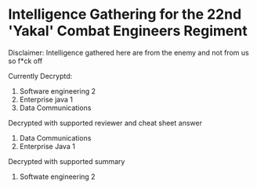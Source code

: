 # Intelligence Gathering for the 22nd 'Yakal' Combat Engineers Regiment

Disclaimer: Intelligence gathered here are from the enemy and not from us so f*ck off

Currently Decryptd:
  1. Software engineering 2
  2. Enterprise java 1
  3. Data Communications
  
Decrypted with supported reviewer and cheat sheet answer
  1. Data Communications
  2. Enterprise Java 1
  
Decrypted with supported summary
  1. Softwate engineering 2



